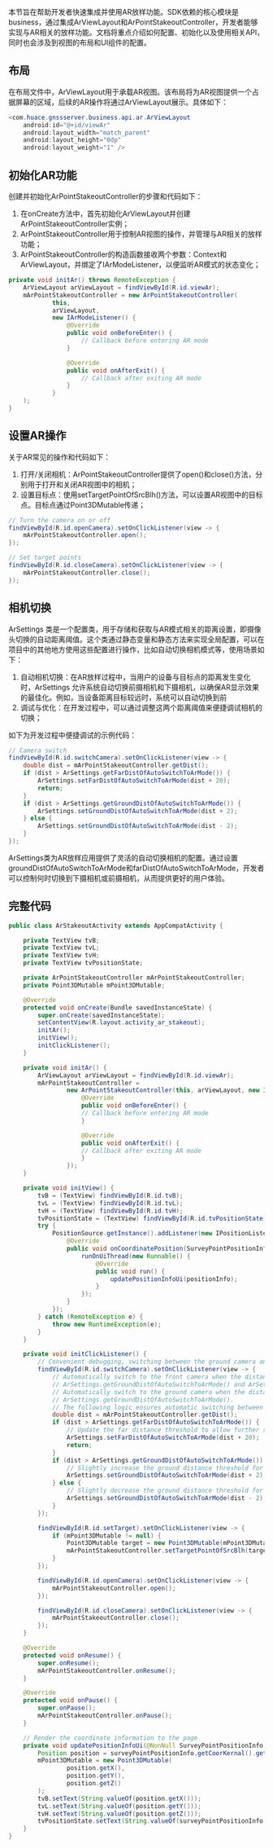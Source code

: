 本节旨在帮助开发者快速集成并使用AR放样功能。SDK依赖的核心模块是business，通过集成ArViewLayout和ArPointStakeoutController，开发者能够实现与AR相关的放样功能。文档将重点介绍如何配置、初始化以及使用相关API，同时也会涉及到视图的布局和UI组件的配置。

## 布局

在布局文件中，ArViewLayout用于承载AR视图。该布局将为AR视图提供一个占据屏幕的区域，后续的AR操作将通过ArViewLayout展示。具体如下：

```java
<com.huace.gnssserver.business.api.ar.ArViewLayout
    android:id="@+id/viewAr"
    android:layout_width="match_parent"
    android:layout_height="0dp"
    android:layout_weight="1" />
```

## 初始化AR功能

创建并初始化ArPointStakeoutController的步骤和代码如下：

1. 在onCreate方法中，首先初始化ArViewLayout并创建ArPointStakeoutController实例；
2. ArPointStakeoutController用于控制AR视图的操作，并管理与AR相关的放样功能；
3. ArPointStakeoutController的构造函数接收两个参数：Context和ArViewLayout，并绑定了IArModeListener，以便监听AR模式的状态变化；

```java
private void initAr() throws RemoteException {
    ArViewLayout arViewLayout = findViewById(R.id.viewAr);
    mArPointStakeoutController = new ArPointStakeoutController(
            this, 
            arViewLayout, 
            new IArModeListener() {
                @Override
                public void onBeforeEnter() {
                    // Callback before entering AR mode
                }

                @Override
                public void onAfterExit() {
                    // Callback after exiting AR mode
                }
            }
    );
}
```

## 设置AR操作

关于AR常见的操作和代码如下：

1. 打开/关闭相机：ArPointStakeoutController提供了open()和close()方法，分别用于打开和关闭AR视图中的相机；
2. 设置目标点：使用setTargetPointOfSrcBlh()方法，可以设置AR视图中的目标点。目标点通过Point3DMutable传递；

```java
// Turn the camera on or off
findViewById(R.id.openCamera).setOnClickListener(view -> {
    mArPointStakeoutController.open();
});

// Set target points
findViewById(R.id.closeCamera).setOnClickListener(view -> {
    mArPointStakeoutController.close();
});
```

## 相机切换 

ArSettings 类是一个配置类，用于存储和获取与AR模式相关的距离设置，即摄像头切换的自动距离阈值。这个类通过静态变量和静态方法来实现全局配置，可以在项目中的其他地方使用这些配置进行操作，比如自动切换相机模式等，使用场景如下：

1. 自动相机切换：在AR放样过程中，当用户的设备与目标点的距离发生变化时，ArSettings 允许系统自动切换前摄相机和下摄相机，以确保AR显示效果的最佳化。例如，当设备距离目标较远时，系统可以自动切换到前
2. 调试与优化：在开发过程中，可以通过调整这两个距离阈值来便捷调试相机的切换；

如下为开发过程中便捷调试的示例代码：

```java
// Camera switch
findViewById(R.id.switchCamera).setOnClickListener(view -> {
    double dist = mArPointStakeoutController.getDist();
    if (dist > ArSettings.getFarDistOfAutoSwitchToArMode()) {
        ArSettings.setFarDistOfAutoSwitchToArMode(dist + 20);
        return;
    }
    if (dist > ArSettings.getGroundDistOfAutoSwitchToArMode()) {
        ArSettings.setGroundDistOfAutoSwitchToArMode(dist + 2);
    } else {
        ArSettings.setGroundDistOfAutoSwitchToArMode(dist - 2);
    }
});
```

ArSettings类为AR放样应用提供了灵活的自动切换相机的配置。通过设置groundDistOfAutoSwitchToArMode和farDistOfAutoSwitchToArMode，开发者可以控制何时切换到下摄相机或前摄相机，从而提供更好的用户体验。

## 完整代码

```java
public class ArStakeoutActivity extends AppCompatActivity {

    private TextView tvB;
    private TextView tvL;
    private TextView tvH;
    private TextView tvPositionState;

    private ArPointStakeoutController mArPointStakeoutController;
    private Point3DMutable mPoint3DMutable;

    @Override
    protected void onCreate(Bundle savedInstanceState) {
        super.onCreate(savedInstanceState);
        setContentView(R.layout.activity_ar_stakeout);
        initAr();
        initView();
        initClickListener();
    }

    private void initAr() {
        ArViewLayout arViewLayout = findViewById(R.id.viewAr);
        mArPointStakeoutController =
                new ArPointStakeoutController(this, arViewLayout, new IArModeListener() {
                    @Override
                    public void onBeforeEnter() {
                    // Callback before entering AR mode
                    }

                    @Override
                    public void onAfterExit() {
                    // Callback after exiting AR mode
                    }
                });
    }

    private void initView() {
        tvB = (TextView) findViewById(R.id.tvB);
        tvL = (TextView) findViewById(R.id.tvL);
        tvH = (TextView) findViewById(R.id.tvH);
        tvPositionState = (TextView) findViewById(R.id.tvPositionState);
        try {
            PositionSource.getInstance().addListener(new IPositionListener.Stub() {
                @Override
                public void onCoordinatePosition(SurveyPointPositionInfo positionInfo) {
                    runOnUiThread(new Runnable() {
                        @Override
                        public void run() {
                            updatePositionInfoUi(positionInfo);
                        }
                    });
                }
            });
        } catch (RemoteException e) {
            throw new RuntimeException(e);
        }
    }

    private void initClickListener() {
        // Convenient debugging, switching between the ground camera and the front camera with one click
        findViewById(R.id.switchCamera).setOnClickListener(view -> {
            // Automatically switch to the front camera when the distance is between
            // ArSettings.getGroundDistOfAutoSwitchToArMode() and ArSettings.getFarDistOfAutoSwitchToArMode().
            // Automatically switch to the ground camera when the distance is less than
            // ArSettings.getGroundDistOfAutoSwitchToArMode().
            // The following logic ensures automatic switching between the ground camera and the front camera.
            double dist = mArPointStakeoutController.getDist();
            if (dist > ArSettings.getFarDistOfAutoSwitchToArMode()) {
                // Update the far distance threshold to allow further switching when the distance increases
                ArSettings.setFarDistOfAutoSwitchToArMode(dist + 20);
                return;
            }
            if (dist > ArSettings.getGroundDistOfAutoSwitchToArMode()) {
                // Slightly increase the ground distance threshold for smoother switching
                ArSettings.setGroundDistOfAutoSwitchToArMode(dist + 2);
            } else {
                // Slightly decrease the ground distance threshold for smoother switching
                ArSettings.setGroundDistOfAutoSwitchToArMode(dist - 2);
            }
        });

        findViewById(R.id.setTarget).setOnClickListener(view -> {
            if (mPoint3DMutable != null) {
                Point3DMutable target = new Point3DMutable(mPoint3DMutable);
                mArPointStakeoutController.setTargetPointOfSrcBlh(target);
            }
        });

        findViewById(R.id.openCamera).setOnClickListener(view -> {
            mArPointStakeoutController.open();
        });

        findViewById(R.id.closeCamera).setOnClickListener(view -> {
            mArPointStakeoutController.close();
        });
    }

    @Override
    protected void onResume() {
        super.onResume();
        mArPointStakeoutController.onResume();
    }

    @Override
    protected void onPause() {
        super.onPause();
        mArPointStakeoutController.onPause();
    }

    // Render the coordinate information to the page
    private void updatePositionInfoUi(@NonNull SurveyPointPositionInfo surveyPointPositionInfo) {
        Position position = surveyPointPositionInfo.getCoorKernal().getWgsBlh();
        mPoint3DMutable = new Point3DMutable(
                position.getX(),
                position.getY(),
                position.getZ()
        );
        tvB.setText(String.valueOf(position.getX()));
        tvL.setText(String.valueOf(position.getY()));
        tvH.setText(String.valueOf(position.getZ()));
        tvPositionState.setText(String.valueOf(surveyPointPositionInfo.getSolveStatus().getValue()));
    }
}
```

